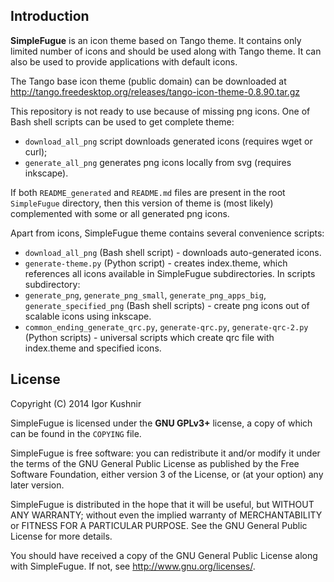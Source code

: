 ## Introduction

<b>SimpleFugue</b> is an icon theme based on Tango theme. It contains only
limited number of icons and should be used along with Tango theme. It can also
be used to provide applications with default icons.

The Tango base icon theme (public domain) can be downloaded at
http://tango.freedesktop.org/releases/tango-icon-theme-0.8.90.tar.gz

This repository is not ready to use because of missing png icons. One of Bash
shell scripts can be used to get complete theme:
* `download_all_png` script downloads generated icons (requires wget or curl);
* `generate_all_png` generates png icons locally from svg (requires inkscape).

If both `README_generated` and `README.md` files are present in the root
`SimpleFugue` directory, then this version of theme is (most likely)
complemented with some or all generated png icons.

Apart from icons, SimpleFugue theme contains several convenience scripts:
* `download_all_png` (Bash shell script) - downloads auto-generated icons.
* `generate-theme.py` (Python script) - creates index.theme, which references
all icons available in SimpleFugue subdirectories.
In scripts subdirectory:
* `generate_png`, `generate_png_small`, `generate_png_apps_big`,
`generate_specified_png` (Bash shell scripts) -
create png icons out of scalable icons using inkscape.
* `common_ending_generate_qrc.py`, `generate-qrc.py`, `generate-qrc-2.py`
(Python scripts) - universal scripts which create qrc file
with index.theme and specified icons.

## License

Copyright (C) 2014 Igor Kushnir <igorkuo AT Google mail>

SimpleFugue is licensed under the <b>GNU GPLv3+</b> license,
a copy of which can be found in the `COPYING` file.

SimpleFugue is free software: you can redistribute it and/or
modify it under the terms of the GNU General Public License as published by
the Free Software Foundation, either version 3 of the License, or
(at your option) any later version.

SimpleFugue is distributed in the hope that it will be useful,
but WITHOUT ANY WARRANTY; without even the implied warranty of
MERCHANTABILITY or FITNESS FOR A PARTICULAR PURPOSE.  See the
GNU General Public License for more details.

You should have received a copy of the GNU General Public License along with
SimpleFugue.  If not, see <http://www.gnu.org/licenses/>.

